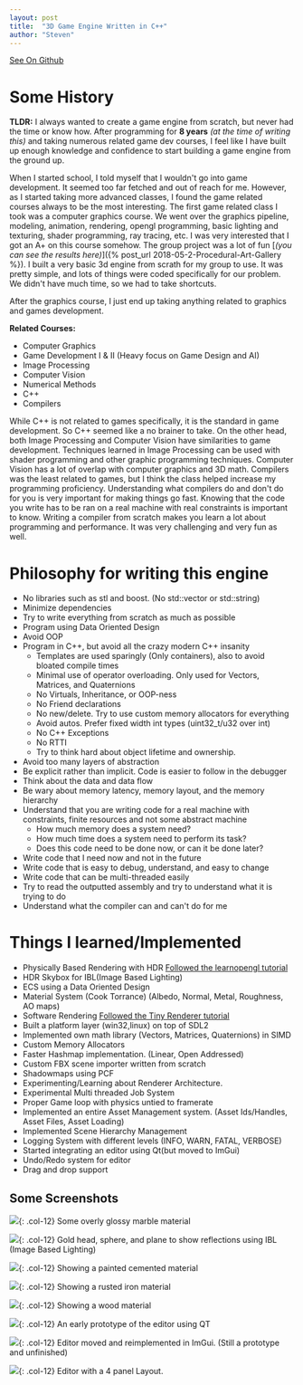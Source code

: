 ```yaml
---
layout: post
title:  "3D Game Engine Written in C++"
author: "Steven"
---
```



[See On Github](https://github.com/tucci/game-engine/tree/imgui-editor/Engine/Engine)


# Some History

**TLDR:** I always wanted to create a game engine from scratch, but never had the time or know how. After programming for **8 years** *(at the time of writing this)* and taking numerous related game dev courses, I feel like I have built up enough knowledge and confidence to start building a game engine from the ground up.


When I started school, I told myself that I wouldn't go into game development. It seemed too far fetched and out of reach for me.
However, as I started taking more advanced classes, I found the game related courses always to be the most interesting. The first game related class I took was a computer graphics course.
We went over the graphics pipeline, modeling, animation, rendering, opengl programming, basic lighting and texturing, shader programming, ray tracing, etc.
I was very interested that I got an A+ on this course somehow. The group project was a lot of fun [*(you can see the results here)*]({% post_url 2018-05-2-Procedural-Art-Gallery %}).
I built a very basic 3d engine from scrath for my group to use. It was pretty simple, and lots of things were coded specifically for our problem. We didn't have much time, so we had to take shortcuts.


After the graphics course, I just end up taking anything related to graphics and games development.

**Related Courses:**
- Computer Graphics
- Game Development I & II (Heavy focus on Game Design and AI)
- Image Processing
- Computer Vision
- Numerical Methods
- C++
- Compilers


While C++ is not related to games specifically, it is the standard in game development. So C++ seemed like a no brainer to take. 
On the other head, both Image Processing and Computer Vision have similarities to game development.
Techniques learned in Image Processing can be used with shader programming and other graphic programming techniques.
Computer Vision has a lot of overlap with computer graphics and 3D math.
Compilers was the least related to games, but I think the class helped increase my programming proficiency.
Understanding what compilers do and don't do for you is very important for making things go fast. Knowing that the code you write has to be ran on a real machine with real constraints is important to know.
Writing a compiler from scratch makes you learn a lot about programming and performance. It was very challenging and very fun as well. 


<!--
# Why are you writing a game engine? You can just use Unity or Unreal.
Yes.
If you want to create a game, both Unity and Unreal are much better alternatives.
The time it takes to write an engine from scratch is infinite. You'll never be able to create a game in time. You'll waste a lot of time, effort, and are probably going to do everything wrong.

This is more or less the response everyone gives you when you say you are making a game engine. I agree mostly, and disagree depending on the game and context.

There are many good reasons to write your own game engine.

- Your game would be extremely difficult to implement in Unity or Unreal. *(Probably not, but try them first)*
- You have a very large team of experts and you need all the control. *(You already know all this then.)*
- You are trying to learn how game engines work *(that is my reason)*.
- For the fun of it.
- You have ambition or don't care what other people tell you to do.

I am sure there are other reasons to write your own game engine. 

My reason is that I didn't set out to make a game. I just wanted to learn how game engines work.
For me, making game engines and tools for other people to use was more interesting and fulfilling.

I always loved programming tools to support other programmers and artists to help them build cool stuff. I don't mind doing the hard work and being in the background supporting everyone else.
-->


# Philosophy for writing this engine
- No libraries such as stl and boost. (No std::vector or std::string)
- Minimize dependencies
- Try to write everything from scratch as much as possible
- Program using Data Oriented Design
- Avoid OOP 
- Program in C++, but avoid all the crazy modern C++ insanity
	- Templates are used sparingly (Only containers), also to avoid bloated compile times
	- Minimal use of operator overloading. Only used for Vectors, Matrices, and Quaternions
	- No Virtuals, Inheritance, or OOP-ness
	- No Friend declarations
	- No new/delete. Try to use custom memory allocators for everything
	- Avoid autos. Prefer fixed width int types (uint32_t/u32 over int)
	- No C++ Exceptions
	- No RTTI
	- Try to think hard about object lifetime and ownership.
- Avoid too many layers of abstraction
- Be explicit rather than implicit. Code is easier to follow in the debugger
- Think about the data and data flow
- Be wary about memory latency, memory layout, and the memory hierarchy
- Understand that you are writing code for a real machine with constraints, finite resources and not some abstract machine
	- How much memory does a system need?
	- How much time does a system need to perform its task?
	- Does this code need to be done now, or can it be done later?
- Write code that I need now and not in the future
- Write code that is easy to debug, understand, and easy to change
- Write code that can be multi-threaded easily
- Try to read the outputted assembly and try to understand what it is trying to do
- Understand what the compiler can and can't do for me

# Things I learned/Implemented

- Physically Based Rendering with HDR [Followed the learnopengl tutorial](https://learnopengl.com/PBR/Theory)
- HDR Skybox for IBL(Image Based Lighting)
- ECS using a Data Oriented Design
- Material System (Cook Torrance) (Albedo, Normal, Metal, Roughness, AO maps)
- Software Rendering [Followed the Tiny Renderer tutorial](https://github.com/ssloy/tinyrenderer)
- Built a platform layer (win32,linux) on top of SDL2
- Implemented own math library (Vectors, Matrices, Quaternions) in SIMD
- Custom Memory Allocators
- Faster Hashmap implementation. (Linear, Open Addressed)
- Custom FBX scene importer written from scratch
- Shadowmaps using PCF
- Experimenting/Learning about Renderer Architecture.
- Experimental Multi threaded Job System
- Proper Game loop with physics untied to framerate
- Implemented an entire Asset Management system. (Asset Ids/Handles, Asset Files, Asset Loading)
- Implemented Scene Hierarchy Management
- Logging System with different levels (INFO, WARN, FATAL, VERBOSE)
- Started integrating an editor using Qt(but moved to ImGui)
- Undo/Redo system for editor
- Drag and drop support



## Some Screenshots
![]({{site.url}}/assets/gameengine/glossy_marble.png){: .col-12}
Some overly glossy marble material

![]({{site.url}}/assets/gameengine/gold_head.png){: .col-12}
Gold head, sphere, and plane to show reflections using IBL (Image Based Lighting)

![]({{site.url}}/assets/gameengine/painted_cement.png){: .col-12}
Showing a painted cemented material

![]({{site.url}}/assets/gameengine/rusted_iron.png){: .col-12}
Showing a rusted iron material

![]({{site.url}}/assets/gameengine/wood_material.png){: .col-12}
Showing a wood material

![]({{site.url}}/assets/gameengine/qt_editor_interface.png){: .col-12}
An early prototype of the editor using QT

![]({{site.url}}/assets/gameengine/imgui_editor.png){: .col-12}
Editor moved and reimplemented in ImGui. (Still a prototype and unfinished)

![]({{site.url}}/assets/gameengine/Engine_8UYXxVbiNY.png){: .col-12}
Editor with a 4 panel Layout. 



